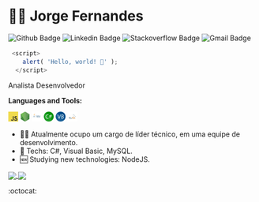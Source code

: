 # :man_technologist: Jorge Fernandes

![Github Badge](https://img.shields.io/badge/-Github-000?style=flat-square&logo=Github&logoColor=white&link=https://github.com/thiagokrathos)
![Linkedin Badge](https://img.shields.io/badge/-LinkedIn-blue?style=flat-square&logo=Linkedin&logoColor=white&link=https://www.linkedin.com/in/thiago-almeida-54140b128//)
![Stackoverflow Badge](https://img.shields.io/badge/-Stackoverflow-4CA143?style=flat-square&logo=Stackoverflow&logoColor=white&link=https://pt.stackoverflow.com/users/89869/thiago-almeida)
![Gmail Badge](https://img.shields.io/badge/-Gmail-c14438?style=flat-square&logo=Gmail&logoColor=white&link=mailto:thiago.krathos@gmail.com)

```javascript
 <script>
    alert( 'Hello, world! 👋' );
  </script>
 ```

Analista Desenvolvedor

**Languages and Tools:**  

<code><img height="20" src="https://raw.githubusercontent.com/github/explore/80688e429a7d4ef2fca1e82350fe8e3517d3494d/topics/javascript/javascript.png"></code>
<code><img height="20" src="https://raw.githubusercontent.com/github/explore/80688e429a7d4ef2fca1e82350fe8e3517d3494d/topics/nodejs/nodejs.png"></code>
<code><img height="20" src="https://raw.githubusercontent.com/github/explore/80688e429a7d4ef2fca1e82350fe8e3517d3494d/topics/java/java.png"></code>
<code><img height="20" src="https://raw.githubusercontent.com/github/explore/80688e429a7d4ef2fca1e82350fe8e3517d3494d/topics/csharp/csharp.png"></code>
<code><img height="20" src="https://raw.githubusercontent.com/github/explore/80688e429a7d4ef2fca1e82350fe8e3517d3494d/topics/visual-basic/visual-basic.png"></code>
<code><img height="20" src="https://raw.githubusercontent.com/github/explore/80688e429a7d4ef2fca1e82350fe8e3517d3494d/topics/mysql/mysql.png"></code>


- :office_worker: Atualmente ocupo um cargo de líder técnico, em uma equipe de desenvolvimento.
- :blue_heart: Techs: C#, Visual Basic, MySQL.
- :new: Studying new technologies: NodeJS.
<p align="justify">
  <a href="https://github.com/anuraghazra/github-readme-stats">
  <img align="center" src="https://github-readme-stats.vercel.app/api?username=thiagokrathos&show_icons=true&count_private=true&theme=radical&hide=issues" />
</a>
  <a href="https://github.com/anuraghazra/github-readme-stats">
  <img align="center" src="https://github-readme-stats.vercel.app/api/top-langs/?username=thiagokrathos&layout=compact&theme=radical" />
</a>
</p>
<!--> :octocat: 

